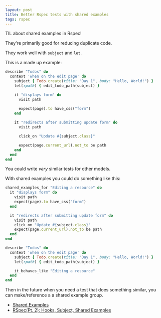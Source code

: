 ```yaml
---
layout: post
title: Better Rspec tests with shared examples
tags: rspec
---
```


TIL about shared examples in Rspec!

They're primarily good for reducing duplicate code.

They work well with `subject` and `let`.

This is a made up example:

```rb
describe "Todos" do
  context 'when on the edit page' do
    subject { Todo.create(title: "Day 1", body: "Hello, World!") }
    let(:path) { edit_todo_path(subject) }

    it "displays form" do
      visit path

      expect(page).to have_css("form")
    end
    
    it "redirects after submitting update form" do
      visit path

      click_on "Update #{subject.class}"

      expect(page.current_url).not_to be path
    end
  end
end
```

You could write _very_ similar tests for other models.

With shared examples you could do something like this:

```rb
shared_examples_for "Editing a resource" do
  it "displays form" do
    visit path
    expect(page).to have_css("form")
  end

  it "redirects after submitting update form" do
    visit path
    click_on "Update #{subject.class}"
    expect(page.current_url).not_to be path
  end
end

describe "Todos" do
  context 'when on the edit page' do
    subject { Todo.create(title: "Day 1", body: "Hello, World!") }
    let(:path) { edit_todo_path(subject) }

    it_behaves_like "Editing a resource"
  end
end
```

Then in the future when you need a test that does something similar, you can make/reference a a shared example group.

- [Shared Examples](https://rspec.rubystyle.guide/#shared-examples)
- [RSpec(Pt. 2): Hooks, Subject, Shared Examples](https://dev.to/ethanmgustafson/rspec-hooks-subject-shared-examples-h19)
